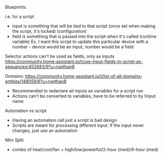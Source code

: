 Blueprints:

i.e. for a script
- input is something that will be tied to that script (once set when making the script, it's locked) (configuration)
- field is something that is passed into the script when it's called (runtime variable)
Ex. I want this script to update this particular device with a number - device would be an input, number would be a field

Selector actions can't be used as fields, only as inputs
https://community.home-assistant.io/t/use-input-fields-in-script-as-sequences/452683/9?u=nwithan8

Domains:
https://community.home-assistant.io/t/list-of-all-domains-entities/148059/6?u=nwithan8

- Recommended to redeclare all inputs as variables for a script run
- Actions can't be converted to variables, have to be referred to by !input name


Automation vs script
- Having an automation call just a script is bad design
- Scripts are meant for processing different input. If the input never changes, just use an automation


Mini Split
- combo of heat/cool/fan + high/low/powerful/2-hour (med)/9-hour (med)